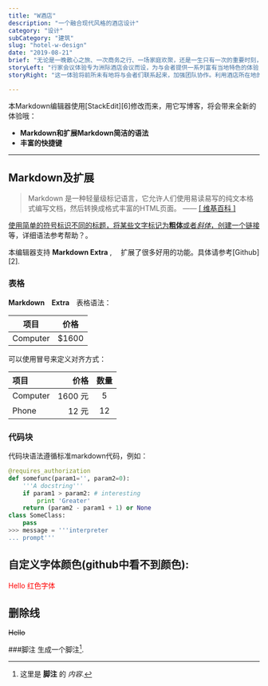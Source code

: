 ```yaml
---
title: "W酒店"
description: "一个融合现代风格的酒店设计"
category: "设计"
subCategory: "建筑"
slug: "hotel-w-design"
date: "2019-08-21"
brief: "无论是一晚散心之旅、一次商务之行、一场家庭欢聚，还是一生只有一次的重要时刻，我们遍布全球近100个国家和地区的5,000多家酒店都可以满足您的不同需求。" 
storyLeft: "行家会议体验专为洲际酒店会议而设，为与会者提供一系列富有当地特色的体验，凭借我们对酒店所在地的充分了解，打造真正引人入胜且具有个性的会议与活动。这些结合当地特色的体验，经过精心挑选，旨在使与会者保持充沛体力，并确保酒店提供的高水准服务能够满足人们对洲际酒店及度假村品牌的期望。所有活动都是根据不同场合量身设计，从酒店外互动式团建活动到聆听当地特邀嘉宾振奋人心的演讲，或是让与会者参与各种为周围社区和环境做贡献的活动等等。"
storyRight: "这一体验将前所未有地将与会者们联系起来，加强团队协作。利用酒店所在地的独家特色、历史和地域环境来激发互动，无论是在酒店内还是酒店外，每一次体验都新颖独特，让所有与会者兴致勃勃，以激励和帮助他们建立更高效的工作联系。"

---
```

本Markdown编辑器使用[StackEdit][6]修改而来，用它写博客，将会带来全新的体验哦：

- **Markdown和扩展Markdown简洁的语法**
- **丰富的快捷键**

-------------------

## Markdown及扩展

> Markdown 是一种轻量级标记语言，它允许人们使用易读易写的纯文本格式编写文档，然后转换成格式丰富的HTML页面。    —— <a href="https://zh.wikipedia.org/wiki/Markdown" target="_blank"> [ 维基百科 ]

使用简单的符号标识不同的标题，将某些文字标记为**粗体**或者*斜体*，创建一个[链接](http://www.csdn.net)等，详细语法参考帮助？。

本编辑器支持 **Markdown Extra** , 　扩展了很多好用的功能。具体请参考[Github][2].  

### 表格

**Markdown　Extra**　表格语法：

项目     | 价格
-------- | ---
Computer | $1600

可以使用冒号来定义对齐方式：

| 项目      |    价格 | 数量  |
| :-------- | --------:| :--: |
| Computer  | 1600 元 |  5   |
| Phone     |   12 元 |  12  |

### 代码块
代码块语法遵循标准markdown代码，例如：
``` python
@requires_authorization
def somefunc(param1='', param2=0):
    '''A docstring'''
    if param1 > param2: # interesting
        print 'Greater'
    return (param2 - param1 + 1) or None
class SomeClass:
    pass
>>> message = '''interpreter
... prompt'''
```

## 自定义字体颜色(github中看不到颜色):
<font color=red>Hello 红色字体</font>

## 删除线
~~Hello~~

###脚注
生成一个脚注[^footnote].
[^footnote]: 这里是 **脚注** 的 *内容*.
